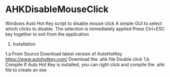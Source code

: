 # AHKDisableMouseClick
Windows Auto Hot Key script to disable mouse click
A simple GUI to select which clicks to disable. The selection is immediately applied
Press Ctrl+ESC key together to exit from the application

1. Installation

1.a From Source
  Download latest version of AutoHotKey https://www.autohotkey.com/
  Download the .ahk file
  Double click
1.b Compile
  If Auto Hot Key is installed, you can right click and compile the .ahk file to create an exe
